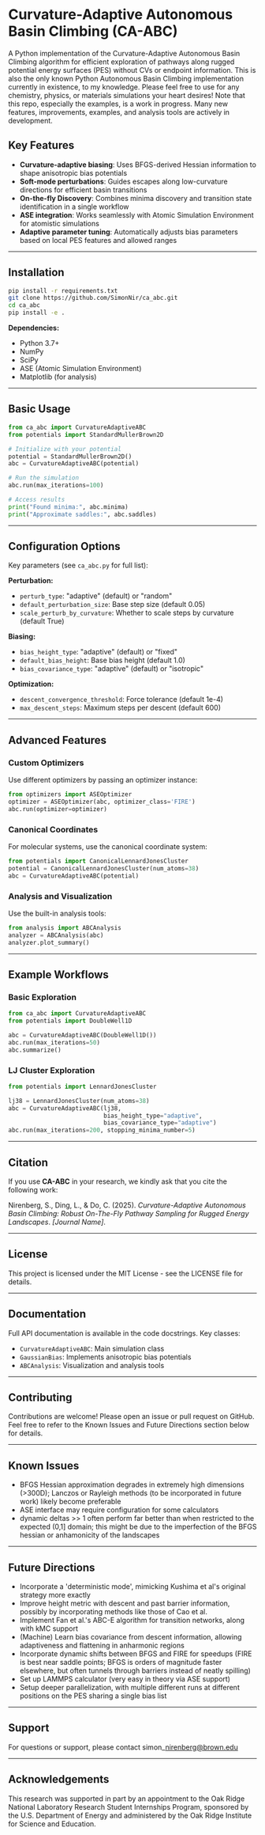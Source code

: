 # Curvature-Adaptive Autonomous Basin Climbing (CA-ABC)

A Python implementation of the Curvature-Adaptive Autonomous Basin Climbing algorithm for efficient exploration of pathways along rugged potential energy surfaces (PES) without CVs or endpoint information.
This is also the only known Python Autonomous Basin Climbing implementation currently in existence, to my knowledge. Please feel free to use for any chemistry, physics, or materials simulations your heart desires!
Note that this repo, especially the examples, is a work in progress. Many new features, improvements, examples, and analysis tools are actively in development. 

## Key Features

- **Curvature-adaptive biasing**: Uses BFGS-derived Hessian information to shape anisotropic bias potentials
- **Soft-mode perturbations**: Guides escapes along low-curvature directions for efficient basin transitions
- **On-the-fly Discovery**: Combines minima discovery and transition state identification in a single workflow
- **ASE integration**: Works seamlessly with Atomic Simulation Environment for atomistic simulations
- **Adaptive parameter tuning**: Automatically adjusts bias parameters based on local PES features and allowed ranges

---

## Installation

```bash
pip install -r requirements.txt 
git clone https://github.com/SimonNir/ca_abc.git
cd ca_abc
pip install -e .
```


**Dependencies:**

  * Python 3.7+
  * NumPy
  * SciPy
  * ASE (Atomic Simulation Environment)
  * Matplotlib (for analysis)

-----

## Basic Usage

```python
from ca_abc import CurvatureAdaptiveABC
from potentials import StandardMullerBrown2D

# Initialize with your potential
potential = StandardMullerBrown2D()
abc = CurvatureAdaptiveABC(potential)

# Run the simulation
abc.run(max_iterations=100)

# Access results
print("Found minima:", abc.minima)
print("Approximate saddles:", abc.saddles)
```

-----

## Configuration Options

Key parameters (see `ca_abc.py` for full list):

**Perturbation:**

  * `perturb_type`: "adaptive" (default) or "random"
  * `default_perturbation_size`: Base step size (default 0.05)
  * `scale_perturb_by_curvature`: Whether to scale steps by curvature (default True)

**Biasing:**

  * `bias_height_type`: "adaptive" (default) or "fixed"
  * `default_bias_height`: Base bias height (default 1.0)
  * `bias_covariance_type`: "adaptive" (default) or "isotropic"

**Optimization:**

  * `descent_convergence_threshold`: Force tolerance (default 1e-4)
  * `max_descent_steps`: Maximum steps per descent (default 600)

-----

## Advanced Features

### Custom Optimizers

Use different optimizers by passing an optimizer instance:

```python
from optimizers import ASEOptimizer
optimizer = ASEOptimizer(abc, optimizer_class='FIRE')
abc.run(optimizer=optimizer)
```

### Canonical Coordinates

For molecular systems, use the canonical coordinate system:

```python
from potentials import CanonicalLennardJonesCluster
potential = CanonicalLennardJonesCluster(num_atoms=38)
abc = CurvatureAdaptiveABC(potential)
```

### Analysis and Visualization

Use the built-in analysis tools:

```python
from analysis import ABCAnalysis
analyzer = ABCAnalysis(abc)
analyzer.plot_summary()
```

-----

## Example Workflows

### Basic Exploration

```python
from ca_abc import CurvatureAdaptiveABC
from potentials import DoubleWell1D

abc = CurvatureAdaptiveABC(DoubleWell1D())
abc.run(max_iterations=50)
abc.summarize()
```

### LJ Cluster Exploration

```python
from potentials import LennardJonesCluster

lj38 = LennardJonesCluster(num_atoms=38)
abc = CurvatureAdaptiveABC(lj38,
                           bias_height_type="adaptive",
                           bias_covariance_type="adaptive")
abc.run(max_iterations=200, stopping_minima_number=5)
```

-----

## Citation

If you use **CA-ABC** in your research, we kindly ask that you cite the following work:

Nirenberg, S., Ding, L., & Do, C. (2025). *Curvature-Adaptive Autonomous Basin Climbing: Robust On-The-Fly Pathway Sampling for Rugged Energy Landscapes*. *[Journal Name]*.

-----

## License

This project is licensed under the MIT License - see the LICENSE file for details.

-----

## Documentation

Full API documentation is available in the code docstrings. Key classes:

  * `CurvatureAdaptiveABC`: Main simulation class
  * `GaussianBias`: Implements anisotropic bias potentials
  * `ABCAnalysis`: Visualization and analysis tools

-----

## Contributing

Contributions are welcome\! Please open an issue or pull request on GitHub. Feel free to refer to the Known Issues and Future Directions section below for details. 

-----

## Known Issues

  * BFGS Hessian approximation degrades in extremely high dimensions (\>300D); Lanczos or Rayleigh methods (to be incorporated in future work) likely become preferable
  * ASE interface may require configuration for some calculators
  * dynamic deltas >> 1 often perform far better than when restricted to the expected (0,1] domain; this might be due to the imperfection of the BFGS hessian or anhamonicity of the landscapes

-----

## Future Directions

  * Incorporate a 'deterministic mode', mimicking Kushima et al's original strategy more exactly
  * Improve height metric with descent and past barrier information, possibly by incorporating methods like those of Cao et al.
  * Implement Fan et al.'s ABC-E algorithm for transition networks, along with kMC support
  * (Machine) Learn bias covariance from descent information, allowing adaptiveness and flattening in anharmonic regions
  * Incorporate dynamic shifts between BFGS and FIRE for speedups (FIRE is best near saddle points; BFGS is orders of magnitude faster elsewhere, but often tunnels through barriers instead of neatly spilling)
  * Set up LAMMPS calculator (very easy in theory via ASE support)
  * Setup deeper parallelization, with multiple different runs at different positions on the PES sharing a single bias list

-----

## Support

For questions or support, please contact simon\_nirenberg@brown.edu

-----

## Acknowledgements
This research was supported in part by an appointment to the Oak Ridge National Laboratory Research Student Internships
Program, sponsored by the U.S. Department of Energy and administered by the Oak Ridge Institute for Science and Education.
